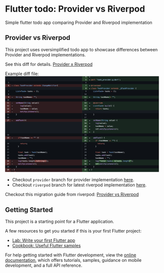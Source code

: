 # Flutter todo: Provider vs Riverpod
Simple flutter todo app comparing Provider and Riverpod implementation

## Provider vs Riverpod

This project uses oversimplified todo app to showcase differences between Provider and Riverpod implementations.

See this diff for details.
[Provider x Riverpod](https://github.com/talhahasanzia/flutter-todo/pull/1/files)

Example diff file:
![diff](https://github.com/talhahasanzia/flutter-todo/blob/master/screenshots/ss.png)


- Checkout `provider` branch for provider implementation [here](https://github.com/talhahasanzia/flutter-todo/tree/provider).
- Checkout `riverpod` branch for latest riverpod implementation [here](https://github.com/talhahasanzia/flutter-todo/tree/riverpod).

Checkout this migration guide from riverpod: [Provider vs Riverpod](https://riverpod.dev/docs/from_provider/provider_vs_riverpod)


## Getting Started

This project is a starting point for a Flutter application.

A few resources to get you started if this is your first Flutter project:

- [Lab: Write your first Flutter app](https://docs.flutter.dev/get-started/codelab)
- [Cookbook: Useful Flutter samples](https://docs.flutter.dev/cookbook)

For help getting started with Flutter development, view the
[online documentation](https://docs.flutter.dev/), which offers tutorials,
samples, guidance on mobile development, and a full API reference.
